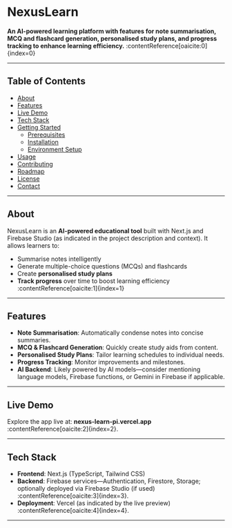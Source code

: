 # NexusLearn

**An AI-powered learning platform with features for note summarisation, MCQ and flashcard generation, personalised study plans, and progress tracking to enhance learning efficiency.** :contentReference[oaicite:0]{index=0}

---

##  Table of Contents

- [About](#about)  
- [Features](#features)  
- [Live Demo](#live-demo)  
- [Tech Stack](#tech-stack)  
- [Getting Started](#getting-started)  
  - [Prerequisites](#prerequisites)  
  - [Installation](#installation)  
  - [Environment Setup](#environment-setup)  
- [Usage](#usage)  
- [Contributing](#contributing)  
- [Roadmap](#roadmap)  
- [License](#license)  
- [Contact](#contact)  

---

##  About

NexusLearn is an **AI-powered educational tool** built with Next.js and Firebase Studio (as indicated in the project description and context). It allows learners to:

- Summarise notes intelligently  
- Generate multiple-choice questions (MCQs) and flashcards  
- Create **personalised study plans**  
- **Track progress** over time to boost learning efficiency :contentReference[oaicite:1]{index=1}

---

##  Features

- **Note Summarisation**: Automatically condense notes into concise summaries.  
- **MCQ & Flashcard Generation**: Quickly create study aids from content.  
- **Personalised Study Plans**: Tailor learning schedules to individual needs.  
- **Progress Tracking**: Monitor improvements and milestones.  
- **AI Backend**: Likely powered by AI models—consider mentioning language models, Firebase functions, or Gemini in Firebase if applicable.

---

##  Live Demo

Explore the app live at: **nexus-learn-pi.vercel.app** :contentReference[oaicite:2]{index=2}.

---

##  Tech Stack

- **Frontend**: Next.js (TypeScript, Tailwind CSS)  
- **Backend**: Firebase services—Authentication, Firestore, Storage; optionally deployed via Firebase Studio (if used) :contentReference[oaicite:3]{index=3}.  
- **Deployment**: Vercel (as indicated by the live preview) :contentReference[oaicite:4]{index=4}.  

---
